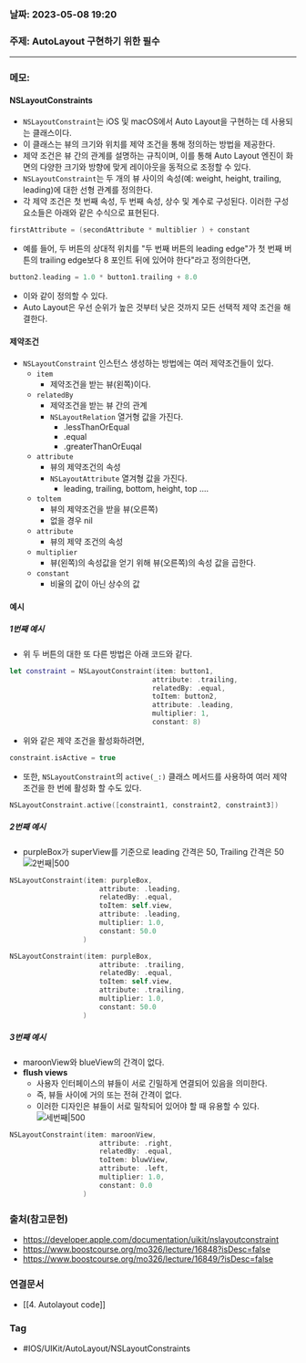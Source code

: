 ### 날짜: 2023-05-08 19:20

### 주제: AutoLayout 구현하기 위한 필수 
---
### 메모: 
#### NSLayoutConstraints
- `NSLayoutConstraint`는 iOS 및 macOS에서 Auto Layout을 구현하는 데 사용되는 클래스이다. 
- 이 클래스는 뷰의 크기와 위치를 제약 조건을 통해 정의하는 방법을 제공한다.
- 제약 조건은 뷰 간의 관계를 설명하는 규칙이며, 이를 통해 Auto Layout 엔진이 화면의 다양한 크기와 방향에 맞게 레이아웃을 동적으로 조정할 수 있다. 
- `NSLayoutConstraint`는 두 개의 뷰 사이의 속성(예: weight, height, trailing, leading)에 대한 선형 관계를 정의한다. 
- 각 제약 조건은 첫 번째 속성, 두 번째 속성, 상수 및 계수로 구성된다. 이러한 구성 요소들은 아래와 같은 수식으로 표현된다.
~~~ swift 
firstAttribute = (secondAttribute * multiblier ) + constant
~~~
- 예를 들어, 두 버튼의 상대적 위치를 "두 번째 버튼의 leading edge"가 첫 번째 버튼의 trailing edge보다 8 포인트 뒤에 있어야 한다"라고 정의한다면,
~~~ swift 
button2.leading = 1.0 * button1.trailing + 8.0
~~~
- 이와 같이 정의할 수 있다. 
- Auto Layout은 우선 순위가 높은 것부터 낮은 것까지 모든 선택적 제약 조건을 해결한다. 
#### 제약조건 
- `NSLayoutConstraint` 인스턴스 생성하는 방법에는 여러 제약조건들이 있다. 
	- `item`
		- 제약조건을 받는 뷰(왼쪽)이다.
	- `relatedBy`
		- 제약조건을 받는 뷰 간의 관계
		- `NSLayoutRelation` 열거형 값을 가진다.
			- .lessThanOrEqual
			- .equal
			- .greaterThanOrEuqal
	- `attribute`
		- 뷰의 제약조건의 속성 
		- `NSLayoutAttribute` 열겨형 값을 가진다.
			- leading, trailing, bottom, height, top .... 
	- `toltem`
		- 뷰의 제약조건을 받을 뷰(오른쪽) 
		- 없을 경우 nil 
	- `attribute`
		- 뷰의 제약 조건의 속성 
	- `multiplier`
		- 뷰(왼쪽)의 속성값을 얻기 위해 뷰(오른쪽)의 속성 값을 곱한다.
	- `constant`
		- 비율의 값이 아닌 상수의 값
#### 예시
##### 1번째 예시 
- 위 두 버튼의 대한 또 다른 방법은 아래 코드와 같다. 
~~~ swift 
let constraint = NSLayoutConstraint(item: button1,
                                   attribute: .trailing,
                                   relatedBy: .equal,
                                   toItem: button2,
                                   attribute: .leading,
                                   multiplier: 1,
                                   constant: 8)
~~~
- 위와 같은 제약 조건을 활성화하려면, 
~~~ swift 
constraint.isActive = true
~~~
- 또한, `NSLayoutConstraint`의 `active(_:)` 클래스 메서드를 사용하여 여러 제약 조건을 한 번에 활성화 할 수도 있다.
~~~ swift 
NSLayoutConstraint.active([constraint1, constraint2, constraint3])
~~~
##### 2번째 예시
- purpleBox가 superView를 기준으로 leading 간격은 50, Trailing 간격은 50 
![2번째|500](https://cphinf.pstatic.net/mooc/20171231_294/1514711010279xxKdW_PNG/64_2.png)
~~~ swift 
NSLayoutConstraint(item: purpleBox, 
					  attribute: .leading, 
					  relatedBy: .equal, 
					  toItem: self.view, 
					  attribute: .leading, 
					  multiplier: 1.0, 
					  constant: 50.0 
				  )

NSLayoutConstraint(item: purpleBox, 
					  attribute: .trailing, 
					  relatedBy: .equal, 
					  toItem: self.view, 
					  attribute: .trailing, 
					  multiplier: 1.0, 
					  constant: 50.0 
				  )
~~~
##### 3번째 예시
- maroonView와 blueView의 간격이 없다. 
- **flush views** 
	- 사용자 인터페이스의 뷰들이 서로 긴밀하게 연결되어 있음을 의미한다. 
	- 즉, 뷰들 사이에 거의 또는 전혀 간격이 없다. 
	- 이러한 디자인은 뷰들이 서로 밀착되어 있어야 할 때 유용할 수 있다. 
![세번째|500](https://cphinf.pstatic.net/mooc/20171231_18/1514711107480b9Kk1_PNG/64_4.png)
~~~ swift 
NSLayoutConstraint(item: maroonView, 
					  attribute: .right, 
					  relatedBy: .equal, 
					  toItem: bluwView, 
					  attribute: .left, 
					  multiplier: 1.0, 
					  constant: 0.0
				  )
~~~

### 출처(참고문헌) 
- https://developer.apple.com/documentation/uikit/nslayoutconstraint
- https://www.boostcourse.org/mo326/lecture/16848?isDesc=false
- https://www.boostcourse.org/mo326/lecture/16849/?isDesc=false

### 연결문서 
- [[4. Autolayout code]]

### Tag
- #IOS/UIKit/AutoLayout/NSLayoutConstraints 